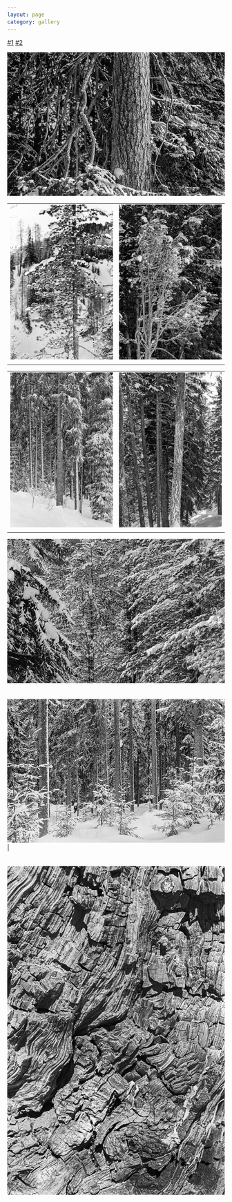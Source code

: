 ```yaml
---
layout: page
category: gallery
---
```


[#1](/fig_conifers/Image-1.jpg) [#2](/fig_conifers/Image-2.jpg)



![](/fig_conifers/Image-1.jpg)

|||
|:------------------------:|:------------------------:|
|![](/fig_conifers/Image-2.jpg) | ![](/fig_conifers/Image-3.jpg)|
|||

|||
|:------------------------:|:------------------------:|
|![](/fig_conifers/Image-4.jpg) | ![](/fig_conifers/Image-5.jpg)|
|||


![](/fig_conifers/Image-6.jpg)
\
\
\
![](/fig_conifers/Image-7.jpg)|
\
\
\
![](/fig_conifers/Image-8.jpg)
